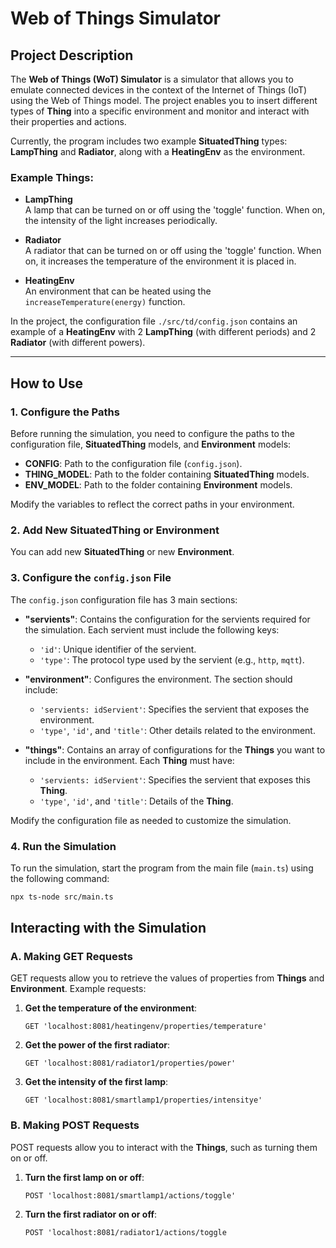 # Web of Things Simulator

## Project Description

The **Web of Things (WoT) Simulator** is a simulator that allows you to emulate connected devices in the context of the Internet of Things (IoT) using the Web of Things model. The project enables you to insert different types of **Thing** into a specific environment and monitor and interact with their properties and actions.

Currently, the program includes two example **SituatedThing** types: **LampThing** and **Radiator**, along with a **HeatingEnv** as the environment.

### Example Things:

- **LampThing**  
    A lamp that can be turned on or off using the 'toggle' function. When on, the intensity of the light increases periodically.

- **Radiator**  
    A radiator that can be turned on or off using the 'toggle' function. When on, it increases the temperature of the environment it is placed in.

- **HeatingEnv**  
    An environment that can be heated using the `increaseTemperature(energy)` function.

In the project, the configuration file `./src/td/config.json` contains an example of a **HeatingEnv** with 2 **LampThing** (with different periods) and 2 **Radiator** (with different powers).

---

## How to Use

### 1. Configure the Paths

Before running the simulation, you need to configure the paths to the configuration file, **SituatedThing** models, and **Environment** models:

- **CONFIG**: Path to the configuration file (`config.json`).
- **THING_MODEL**: Path to the folder containing **SituatedThing** models.
- **ENV_MODEL**: Path to the folder containing **Environment** models.

Modify the variables to reflect the correct paths in your environment.

### 2. Add New **SituatedThing** or **Environment**

You can add new **SituatedThing** or new **Environment**.

### 3. Configure the `config.json` File

The `config.json` configuration file has 3 main sections:

- **"servients"**: Contains the configuration for the servients required for the simulation. Each servient must include the following keys:
  - `'id'`: Unique identifier of the servient.
  - `'type'`: The protocol type used by the servient (e.g., `http`, `mqtt`).
  
- **"environment"**: Configures the environment. The section should include:
  - `'servients: idServient'`: Specifies the servient that exposes the environment.
  - `'type'`, `'id'`, and `'title'`: Other details related to the environment.
  
- **"things"**: Contains an array of configurations for the **Things** you want to include in the environment. Each **Thing** must have:
  - `'servients: idServient'`: Specifies the servient that exposes this **Thing**.
  - `'type'`, `'id'`, and `'title'`: Details of the **Thing**.

Modify the configuration file as needed to customize the simulation.

### 4. Run the Simulation

To run the simulation, start the program from the main file (`main.ts`) using the following command:

```bash
npx ts-node src/main.ts
```
## Interacting with the Simulation

### A. Making GET Requests

GET requests allow you to retrieve the values of properties from **Things** and **Environment**. Example requests:

1. **Get the temperature of the environment**:
   ```http
   GET 'localhost:8081/heatingenv/properties/temperature'
2. **Get the power of the first radiator**:
   ```http
   GET 'localhost:8081/radiator1/properties/power'
3. **Get the intensity of the first lamp**:
   ```http
   GET 'localhost:8081/smartlamp1/properties/intensitye'
### B. Making POST Requests

POST requests allow you to interact with the **Things**, such as turning them on or off.

1. **Turn the first lamp on or off**:
   ```http
   POST 'localhost:8081/smartlamp1/actions/toggle'
2. **Turn the first radiator on or off**:
   ```http
   POST 'localhost:8081/radiator1/actions/toggle  